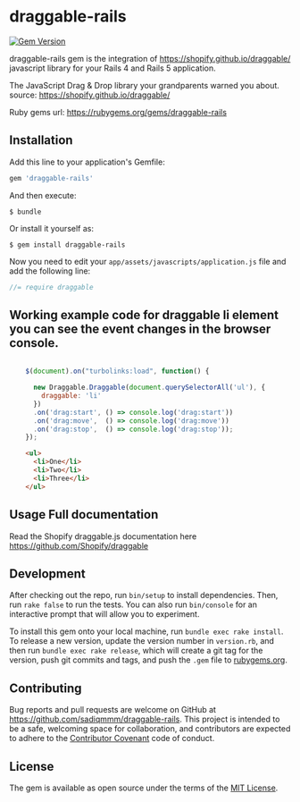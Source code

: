 # draggable-rails
[![Gem Version](https://badge.fury.io/rb/draggable-rails.svg)](http://badge.fury.io/rb/draggable-rails)

draggable-rails gem is the integration of https://shopify.github.io/draggable/ javascript library for your Rails 4 and Rails 5 application.

The JavaScript Drag & Drop library your grandparents warned you about. 
source: https://shopify.github.io/draggable/

Ruby gems url: https://rubygems.org/gems/draggable-rails

## Installation

Add this line to your application's Gemfile:

```ruby
gem 'draggable-rails'
```

And then execute:

    $ bundle

Or install it yourself as:

    $ gem install draggable-rails

Now you need to edit your `app/assets/javascripts/application.js` file and add the following line:

``` javascript
//= require draggable
```

## Working example code for draggable li element you can see the event changes in the browser console.

``` javascript

	$(document).on("turbolinks:load", function() {	  

	  new Draggable.Draggable(document.querySelectorAll('ul'), {
	    draggable: 'li'
	  })
	  .on('drag:start', () => console.log('drag:start'))
	  .on('drag:move',  () => console.log('drag:move'))
	  .on('drag:stop',  () => console.log('drag:stop'));
	});

```

``` html
	<ul>
	  <li>One</li>
	  <li>Two</li>
	  <li>Three</li>
	</ul>
```

## Usage Full documentation 

Read the Shopify draggable.js documentation here https://github.com/Shopify/draggable

## Development

After checking out the repo, run `bin/setup` to install dependencies. Then, run `rake false` to run the tests. You can also run `bin/console` for an interactive prompt that will allow you to experiment.

To install this gem onto your local machine, run `bundle exec rake install`. To release a new version, update the version number in `version.rb`, and then run `bundle exec rake release`, which will create a git tag for the version, push git commits and tags, and push the `.gem` file to [rubygems.org](https://rubygems.org).

## Contributing

Bug reports and pull requests are welcome on GitHub at https://github.com/sadiqmmm/draggable-rails. This project is intended to be a safe, welcoming space for collaboration, and contributors are expected to adhere to the [Contributor Covenant](contributor-covenant.org) code of conduct.


## License

The gem is available as open source under the terms of the [MIT License](http://opensource.org/licenses/MIT).

